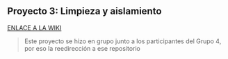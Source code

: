 ## Proyecto 3: Limpieza y aislamiento

[ENLACE A LA WIKI](https://github.com/IES-Rafael-Alberti/grupo4-company/wiki)

> Este proyecto se hizo en grupo junto a los participantes del Grupo 4, por eso la reedirección a ese repositorio
